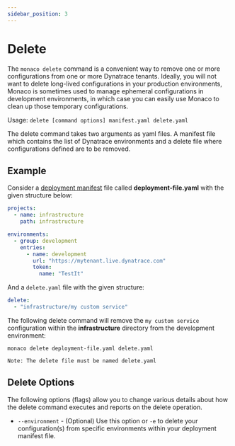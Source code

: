 ```yaml
---
sidebar_position: 3
---
```


# Delete

The `monaco delete` command is a convenient way to remove one or more configurations from one or more Dynatrace tenants. Ideally, you will not want to delete long-lived configurations in your production environments, Monaco is sometimes used to manage ephemeral configurations in development environments, in which case you can easily use Monaco to clean up those temporary configurations.

Usage: `delete [command options] manifest.yaml delete.yaml`

The delete command takes two arguments as yaml files. A manifest file which contains the list of Dynatrace environments and a delete file where configurations defined are to be removed.

## Example

Consider a [deployment manifest](./configuration/manifest.md) file called **deployment-file.yaml** with the given structure below:

```yaml
projects:
  - name: infrastructure
    path: infrastructure

environments:
  - group: development
    entries:
      - name: development
        url: "https://mytenant.live.dynatrace.com"
        token:
          name: "TestIt"
```

And a `delete.yaml` file with the given structure:

```yaml
delete:
  - "infrastructure/my custom service"
```

The following delete command will remove the `my custom service` configuration within the **infrastructure** directory from the development environment:

```shell
monaco delete deployment-file.yaml delete.yaml
```

```
Note: The delete file must be named delete.yaml
```

## Delete Options

The following options (flags) allow you to change various details about how the delete command executes and reports on the delete operation.

- `--environment` - (Optional) Use this option or `-e` to delete your configuration(s) from specific environments within your deployment manifest file.